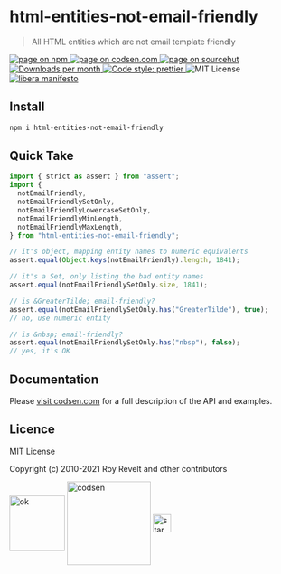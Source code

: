 # html-entities-not-email-friendly

> All HTML entities which are not email template friendly

<div class="package-badges">
  <a href="https://www.npmjs.com/package/html-entities-not-email-friendly" rel="nofollow noreferrer noopener">
    <img src="https://img.shields.io/badge/-npm-blue?style=flat-square" alt="page on npm">
  </a>
  <a href="https://codsen.com/os/html-entities-not-email-friendly" rel="nofollow noreferrer noopener">
    <img src="https://img.shields.io/badge/-codsen-blue?style=flat-square" alt="page on codsen.com">
  </a>
  <a href="https://git.sr.ht/~royston/codsen/tree/master/packages/html-entities-not-email-friendly" rel="nofollow noreferrer noopener">
    <img src="https://img.shields.io/badge/-sourcehut-blue?style=flat-square" alt="page on sourcehut">
  </a>
  <a href="https://npmcharts.com/compare/html-entities-not-email-friendly?interval=30" rel="nofollow noreferrer noopener" target="_blank">
    <img src="https://img.shields.io/npm/dm/html-entities-not-email-friendly.svg?style=flat-square" alt="Downloads per month">
  </a>
  <a href="https://prettier.io" rel="nofollow noreferrer noopener" target="_blank">
    <img src="https://img.shields.io/badge/code_style-prettier-brightgreen.svg?style=flat-square" alt="Code style: prettier">
  </a>
  <img src="https://img.shields.io/badge/licence-MIT-brightgreen.svg?style=flat-square" alt="MIT License">
  <a href="https://liberamanifesto.com" rel="nofollow noreferrer noopener" target="_blank">
    <img src="https://img.shields.io/badge/libera-manifesto-lightgrey.svg?style=flat-square" alt="libera manifesto">
  </a>
</div>

## Install

```bash
npm i html-entities-not-email-friendly
```

## Quick Take

```js
import { strict as assert } from "assert";
import {
  notEmailFriendly,
  notEmailFriendlySetOnly,
  notEmailFriendlyLowercaseSetOnly,
  notEmailFriendlyMinLength,
  notEmailFriendlyMaxLength,
} from "html-entities-not-email-friendly";

// it's object, mapping entity names to numeric equivalents
assert.equal(Object.keys(notEmailFriendly).length, 1841);

// it's a Set, only listing the bad entity names
assert.equal(notEmailFriendlySetOnly.size, 1841);

// is &GreaterTilde; email-friendly?
assert.equal(notEmailFriendlySetOnly.has("GreaterTilde"), true);
// no, use numeric entity

// is &nbsp; email-friendly?
assert.equal(notEmailFriendlySetOnly.has("nbsp"), false);
// yes, it's OK
```

## Documentation

Please [visit codsen.com](https://codsen.com/os/html-entities-not-email-friendly/) for a full description of the API and examples.

## Licence

MIT License

Copyright (c) 2010-2021 Roy Revelt and other contributors

<img src="https://codsen.com/images/png-codsen-ok.png" width="98" alt="ok" align="center"> <img src="https://codsen.com/images/png-codsen-1.png" width="148" alt="codsen" align="center"> <img src="https://codsen.com/images/png-codsen-star-small.png" width="32" alt="star" align="center">
